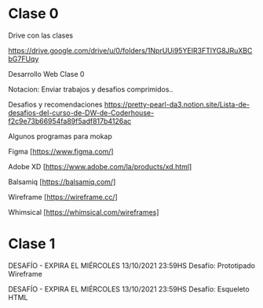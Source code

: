 # Clase 0

Drive con las clases

https://drive.google.com/drive/u/0/folders/1NprUUi95YEIR3FTlYG8JRuXBCbG7FUqy

Desarrollo Web Clase 0

Notacion: Enviar trabajos y desafios comprimidos..

Desafios y recomendaciones
https://pretty-pearl-da3.notion.site/Lista-de-desafios-del-curso-de-DW-de-Coderhouse-f2c9e73b66954fa89f5adf817b4126ac

Algunos programas para mokap


Figma [https://www.figma.com/] 

Adobe XD [https://www.adobe.com/la/products/xd.html]

Balsamiq [https://balsamiq.com/]

Wireframe [https://wireframe.cc/]

Whimsical [https://whimsical.com/wireframes]

# Clase 1


DESAFÍO - EXPIRA EL MIÉRCOLES 13/10/2021 23:59HS
Desafío: Prototipado Wireframe
  


DESAFÍO - EXPIRA EL MIÉRCOLES 13/10/2021 23:59HS
Desafío: Esqueleto HTML